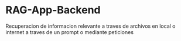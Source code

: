 # RAG-App-Backend
Recuperacion de informacion relevante a traves de archivos en local o internet a traves de un prompt o mediante peticiones
